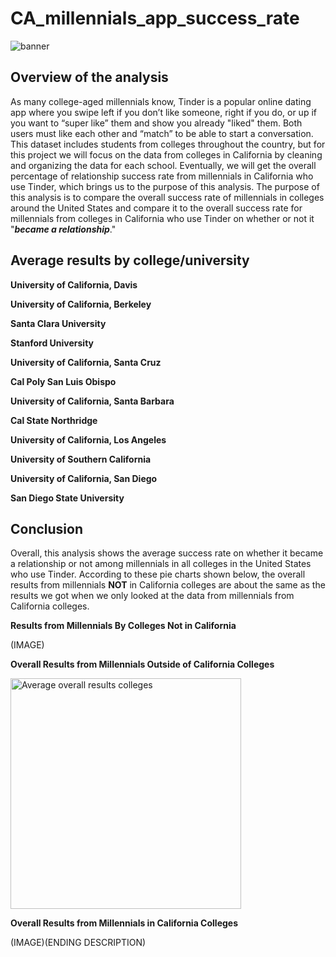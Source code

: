 # CA_millennials_app_success_rate
![banner](https://user-images.githubusercontent.com/79742633/135597977-0f9b6407-e3f6-43b0-bfc2-da465edd6351.jpg)
## Overview of the analysis

As many college-aged millennials know, Tinder is a popular online dating app where you swipe left if you don’t like someone, right if you do, or up if you
want to “super like” them and show you already "liked" them. Both users must like each other and “match” to be able to start a conversation. This dataset
includes students from colleges throughout the country, but for this project we will focus on the data from colleges in California by cleaning and organizing
the data for each school. Eventually, we will get the overall percentage of relationship success rate from millennials in California who use Tinder, which
brings us to the purpose of this analysis. The purpose of this analysis is to compare the overall success rate of millennials in colleges around the United
States and compare it to the overall success rate for millennials from colleges in California who use Tinder on whether or not it "_**became a
relationship**_."

## Average results by college/university
**University of California, Davis**

**University of California, Berkeley**

**Santa Clara University**

**Stanford University**

**University of California, Santa Cruz**

**Cal Poly San Luis Obispo**

**University of California, Santa Barbara**

**Cal State Northridge**

**University of California, Los Angeles**

**University of Southern California**

**University of California, San Diego**

**San Diego State University**

## Conclusion
Overall, this analysis shows the average success rate on whether it became a relationship or not among millennials in all colleges in the United States who 
use Tinder. According to these pie charts shown below, the overall results from millennials **NOT** in California colleges are about the same as the results 
we got when we only looked at the data from millennials from California colleges.

**Results from Millennials By Colleges Not in California**

(IMAGE)

**Overall Results from Millennials Outside of California Colleges**

<img width="369" alt="Average overall results colleges" src="https://user-images.githubusercontent.com/79742633/137049777-cd4c8015-1f45-4704-88c0-585bb8f8164d.png">

**Overall Results from Millennials in California Colleges**

(IMAGE)(ENDING DESCRIPTION)
